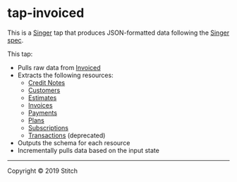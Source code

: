 # tap-invoiced

This is a [Singer](https://singer.io) tap that produces JSON-formatted data
following the [Singer
spec](https://github.com/singer-io/getting-started/blob/master/SPEC.md).

This tap:

- Pulls raw data from [Invoiced](https://invoiced.com)
- Extracts the following resources:
  - [Credit Notes](https://developer.invoiced.com/api/credit-notes#credit-note-object)
  - [Customers](https://developer.invoiced.com/api/customers#customer-object)
  - [Estimates](https://developer.invoiced.com/api/estimates#estimate-object)
  - [Invoices](https://developer.invoiced.com/api/invoices#invoice-object)
  - [Payments]((https://developer.invoiced.com/api/payments#payment-object))
  - [Plans](https://developer.invoiced.com/api/plans#plan-object)
  - [Subscriptions](https://developer.invoiced.com/api/subscriptions#subscription-object)
  - [Transactions](https://web.archive.org/web/20160904134609/http://invoiced.com/docs/api/#transactions) (deprecated)
- Outputs the schema for each resource
- Incrementally pulls data based on the input state

---

Copyright &copy; 2019 Stitch
